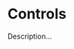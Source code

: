 <!-- ======================================================================
--- Search engine
title:          Controls
keywords:       controls
description:    Controls in md-site-engine.
--- Menu system
order:          40
text:           Controls
hidden:         false
umbel:          false
--- Page properties
id:             
document:       
layout:         layout-2-left
$-left:         #side-menu
--- Side menu
side-menu-root:     /documentation
side-menu-header:   Documentation
side-menu-top:      Introduction
side-menu-depth:    2
======================================================================= -->

# Controls

Description...
